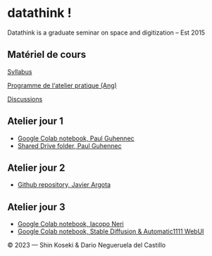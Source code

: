 # datathink !

Datathink is a graduate seminar on space and digitization – Est 2015

## Matériel de cours

[Syllabus](https://github.com/CUPUM/datathink/blob/main/koseki-syllabus-ame6201.md)

[Programme de l‘atelier pratique (Ang)](https://github.com/CUPUM/datathink/blob/c8d556b8167467b902b01f8f3fee8df558288bcf/negueruela_del_castillo-description-city_as_collection.md)

[Discussions](https://github.com/CUPUM/datathink/discussions)

## Atelier jour 1

* [Google Colab notebook, Paul Guhennec](https://colab.research.google.com/drive/1um_bjfm0xb_X4ZEuoRKpdmD3UhEmNREQ?usp=share_link)
* [Shared Drive folder, Paul Guhennec](https://drive.google.com/drive/u/3/folders/1otoOMpGWax6QLkWjsOA8iL10vfzBIfk9)

## Atelier jour 2

* [Github repository, Javier Argota](https://github.com/Reivajar/datathink_2023)

## Atelier jour 3

* [Google Colab notebook, Iacopo Neri](https://colab.research.google.com/drive/1TvT7PQkhgK69Srry5NWeGmG3P-uQIU0f?usp=share_link)
* [Google Colab notebook, Stable Diffusion & Automatic1111 WebUI](https://colab.research.google.com/github/TheLastBen/fast-stable-diffusion/blob/main/fast_stable_diffusion_AUTOMATIC1111.ipynb#scrollTo=PjzwxTkPSPHf)

© 2023 — Shin Koseki & Dario Negueruela del Castillo
